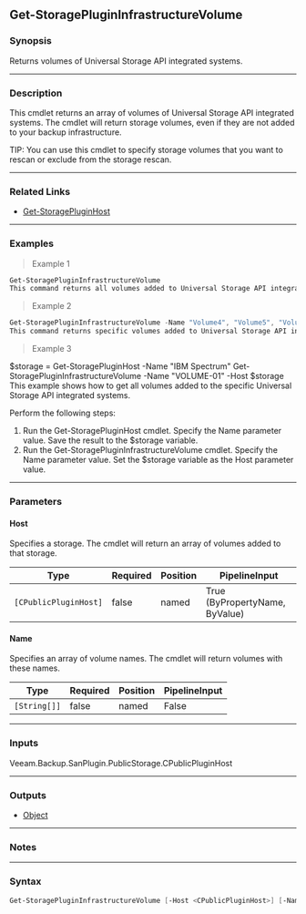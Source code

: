 Get-StoragePluginInfrastructureVolume
-------------------------------------

### Synopsis
Returns volumes of Universal Storage API integrated systems.

---

### Description

This cmdlet returns an array of volumes of Universal Storage API integrated systems.
The cmdlet will return storage volumes, even if they are not added to your backup infrastructure.

TIP: You can use this cmdlet to specify storage volumes that you want to rescan or exclude from the storage rescan.

---

### Related Links
* [Get-StoragePluginHost](Get-StoragePluginHost)

---

### Examples
> Example 1

```PowerShell
Get-StoragePluginInfrastructureVolume
This command returns all volumes added to Universal Storage API integrated systems.
```
> Example 2

```PowerShell
Get-StoragePluginInfrastructureVolume -Name "Volume4", "Volume5", "Volume1"
This command returns specific volumes added to Universal Storage API integrated systems.
```
> Example 3

$storage = Get-StoragePluginHost -Name "IBM Spectrum"
Get-StoragePluginInfrastructureVolume -Name "VOLUME-01" -Host $storage
This example shows how to get all volumes added to the specific Universal Storage API integrated systems.

Perform the following steps:
1. Run the Get-StoragePluginHost cmdlet. Specify the Name parameter value. Save the result to the $storage variable.
2. Run the Get-StoragePluginInfrastructureVolume cmdlet. Specify the Name parameter value. Set the $storage variable as the Host parameter value.

---

### Parameters
#### **Host**
Specifies a storage.
The cmdlet will return an array of volumes added to that storage.

|Type                 |Required|Position|PipelineInput                 |
|---------------------|--------|--------|------------------------------|
|`[CPublicPluginHost]`|false   |named   |True (ByPropertyName, ByValue)|

#### **Name**
Specifies an array of volume names.
The cmdlet will return volumes with these names.

|Type        |Required|Position|PipelineInput|
|------------|--------|--------|-------------|
|`[String[]]`|false   |named   |False        |

---

### Inputs
Veeam.Backup.SanPlugin.PublicStorage.CPublicPluginHost

---

### Outputs
* [Object](https://learn.microsoft.com/en-us/dotnet/api/System.Object)

---

### Notes

---

### Syntax
```PowerShell
Get-StoragePluginInfrastructureVolume [-Host <CPublicPluginHost>] [-Name <String[]>] [<CommonParameters>]
```
